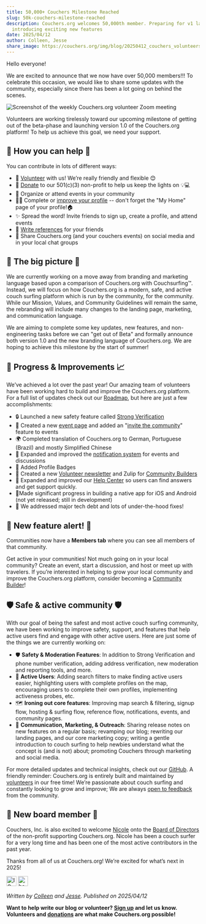 ```yaml
---
title: 50,000+ Couchers Milestone Reached
slug: 50k-couchers-milestone-reached
description: Couchers.org welcomes 50,000th member. Preparing for v1 launch,
  introducing exciting new features
date: 2025/04/12
author: Colleen, Jesse
share_image: https://couchers.org/img/blog/20250412_couchers_volunteers
---
```


Hello everyone!

We are excited to announce that we now have over 50,000 members!!! To celebrate this occasion, we would like to share some updates with the community, especially since there has been a lot going on behind the scenes. 

![Screenshot of the weekly Couchers.org volunteer Zoom meeting](/img/blog/20250412_couchers_volunteers.jpg)

Volunteers are working tirelessly toward our upcoming milestone of getting out of the beta-phase and launching version 1.0 of the Couchers.org platform! To help us achieve this goal, we need your support.

## 🤝 How you can help 🤝

You can contribute in lots of different ways:

* 🤝 [Volunteer](https://couchers.org/volunteer) with us! We’re really friendly and flexible 😊
* 💖 [Donate](https://couchers.org/donate) to our 501(c)(3) non-profit to help us keep the lights on 💡💻
* 🎉 Organize or attend events in your community
* 🧑‍💻 Complete or [improve your profile](https://help.couchers.org/hc/couchersorg-help-center/articles/1725919197-how-do-i-create-a-great-profile) -- don't forget the "My Home" page of your profile!🏠
* ✨ Spread the word! Invite friends to sign up, create a profile, and attend events
* 📝 [Write references](https://help.couchers.org/hc/couchersorg-help-center/articles/1715125659-how-can-i-leave-a-reference-for-someone) for your friends
* 📱 Share Couchers.org (and your couchers events) on social media and in your local chat groups

## 🌟 The big picture 🌟

We are currently working on a move away from branding and marketing language based upon a comparison of Couchers.org with Couchsurfing™. Instead, we will focus on how Couchers.org is a modern, safe, and active couch surfing platform which is run by the community, for the community. While our Mission, Values, and Community Guidelines will remain the same, the rebranding will include many changes to the landing page, marketing, and communication language.

We are aiming to complete some key updates, new features, and non-engineering tasks before we can "get out of Beta" and formally announce both version 1.0 and the new branding language of Couchers.org. We are hoping to achieve this milestone by the start of summer!

## 🚀 Progress & Improvements 📈

We’ve achieved a lot over the past year! Our amazing team of volunteers have been working hard to build and improve the Couchers.org platform. For a full list of updates check out our [Roadmap](https://www.couchers.org/roadmap), but here are just a few accomplishments:

* 🔒 Launched a new safety feature called [Strong Verification](https://help.couchers.org/hc/couchersorg-help-center/en/categories/strong-verification)
* 🚵 Created a new [event page](https://couchers.org/events) and added an "[invite the community](https://help.couchers.org/hc/couchersorg-help-center/articles/1720304409-how-does-the-invite-the-community-feature-work)" feature to events
* 🌍 Completed translation of Couchers.org to German, Portuguese (Brazil) and mostly Simplified Chinese
* 🔔 Expanded and improved the [notification system](https://help.couchers.org/hc/couchersorg-help-center/articles/1733067370-how-to-update-your-notification-preferences) for events and discussions
* 🏅 Added Profile Badges
* 📝 Created a new [Volunteer newsletter](https://newsletter.couchers.org/subscription/form) and Zulip for [Community Builders](https://help.couchers.org/hc/couchersorg-help-center/articles/1743977410-what-is-a-community-builder)
* 🛟 Expanded and improved our [Help Center](https://help.couchers.org/hc/couchersorg-help-center/) so users can find answers and get support quickly.
* 📱Made significant progress in building a native app for iOS and Android (not yet released; still in development)
* 🔧 We addressed major tech debt and lots of under-the-hood fixes!

## 🎉 New feature alert! 🎉

Communities now have a **Members tab** where you can see all members of that community.

Get active in your communities! Not much going on in your local community? Create an event, start a discussion, and host or meet up with travelers. If you’re interested in helping to grow your local community and improve the Couchers.org platform, consider becoming a [Community Builder](https://help.couchers.org/hc/couchersorg-help-center/articles/1743977410-what-is-a-community-builder)!

## 🛡️ Safe & active community 🛡️

With our goal of being the safest and most active couch surfing community, we have been working to improve safety, support, and features that help active users find and engage with other active users. Here are just some of the things we are currently working on:

* 🛡️ **Safety & Moderation Features**: In addition to Strong Verification and phone number verification, adding address verification, new moderation and reporting tools, and more.
* 📝 **Active Users**: Adding search filters to make finding active users easier, highlighting users with complete profiles on the map, encouraging users to complete their own profiles, implementing activeness probes, etc.
* 🗺️ **Ironing out core features**: Improving map search & filtering, signup flow, hosting & surfing flow, reference flow, notifications, events, and community pages.
* 📰 **Communication, Marketing, & Outreach**: Sharing release notes on new features on a regular basis; revamping our blog; rewriting our landing pages, and our core marketing copy; writing a gentle introduction to couch surfing to help newbies understand what the concept is (and is not) about; promoting Couchers through marketing and social media.

For more detailed updates and technical insights, check out our [GitHub](https://github.com/Couchers-org). A friendly reminder: Couchers.org is entirely built and maintained by [volunteers](https://couchers.org/team) in our free time! We’re passionate about couch surfing and constantly looking to grow and improve; We are always [open to feedback](https://help.couchers.org/hc/couchersorg-help-center/articles/1715125658-how-do-i-give-feedback-or-share-an-idea) from the community.

## 👥 New board member 👥

Couchers, Inc. is also excited to welcome [Nicole](https://couchers.org/user/unsettleddown) onto the [Board of Directors](https://couchers.org/foundation) of the non-profit supporting Couchers.org. Nicole has been a couch surfer for a very long time and has been one of the most active contributors in the past year.

Thanks from all of us at Couchers.org! We’re excited for what’s next in 2025!

<a href="https://www.instagram.com/couchersorg/#" target="_blank"><img src="/img/blog/instagram_logo.svg" alt="IG" style="width:26px !important;" /></a> <a href="https://bsky.app/profile/couchers.bsky.social/" target="_blank"><img src="/img/blog/bluesky_logo.svg" alt="bsky" style="width:26px !important;" /></a>

_Written by [Colleen](/user/colleen) and [Jesse](/user/jesse). Published on 2025/04/12_

**Want to help write our blog or volunteer? [Sign up](/volunteer) and let us know. Volunteers and [donations](/donate) are what make Couchers.org possible!**
